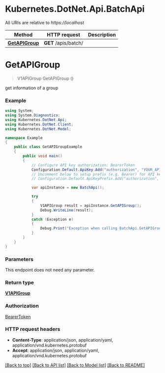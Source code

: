# Kubernetes.DotNet.Api.BatchApi

All URIs are relative to *https://localhost*

Method | HTTP request | Description
------------- | ------------- | -------------
[**GetAPIGroup**](BatchApi.md#getapigroup) | **GET** /apis/batch/ | 


<a name="getapigroup"></a>
# **GetAPIGroup**
> V1APIGroup GetAPIGroup ()



get information of a group

### Example
```csharp
using System;
using System.Diagnostics;
using Kubernetes.DotNet.Api;
using Kubernetes.DotNet.Client;
using Kubernetes.DotNet.Model;

namespace Example
{
    public class GetAPIGroupExample
    {
        public void main()
        {
            // Configure API key authorization: BearerToken
            Configuration.Default.ApiKey.Add("authorization", "YOUR_API_KEY");
            // Uncomment below to setup prefix (e.g. Bearer) for API key, if needed
            // Configuration.Default.ApiKeyPrefix.Add("authorization", "Bearer");

            var apiInstance = new BatchApi();

            try
            {
                V1APIGroup result = apiInstance.GetAPIGroup();
                Debug.WriteLine(result);
            }
            catch (Exception e)
            {
                Debug.Print("Exception when calling BatchApi.GetAPIGroup: " + e.Message );
            }
        }
    }
}
```

### Parameters
This endpoint does not need any parameter.

### Return type

[**V1APIGroup**](V1APIGroup.md)

### Authorization

[BearerToken](../README.md#BearerToken)

### HTTP request headers

 - **Content-Type**: application/json, application/yaml, application/vnd.kubernetes.protobuf
 - **Accept**: application/json, application/yaml, application/vnd.kubernetes.protobuf

[[Back to top]](#) [[Back to API list]](../README.md#documentation-for-api-endpoints) [[Back to Model list]](../README.md#documentation-for-models) [[Back to README]](../README.md)

